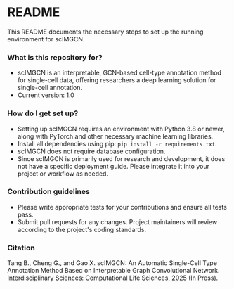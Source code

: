 # README #

This README documents the necessary steps to set up the running environment for scIMGCN.

### What is this repository for? ###

* scIMGCN is an interpretable, GCN-based cell-type annotation method for single-cell data, offering researchers a deep learning solution for single-cell annotation.
* Current version: 1.0

### How do I get set up? ###

* Setting up scIMGCN requires an environment with Python 3.8 or newer, along with PyTorch and other necessary machine learning libraries.
* Install all dependencies using pip: `pip install -r requirements.txt`.
* scIMGCN does not require database configuration.
* Since scIMGCN is primarily used for research and development, it does not have a specific deployment guide. Please integrate it into your project or workflow as needed.

### Contribution guidelines ###

* Please write appropriate tests for your contributions and ensure all tests pass.
* Submit pull requests for any changes. Project maintainers will review according to the project's coding standards.

### Citation ###
Tang B., Cheng G., and Gao X. scIMGCN: An Automatic Single-Cell Type Annotation Method Based on Interpretable Graph Convolutional Network. Interdisciplinary Sciences: Computational Life Sciences, 2025 (In Press).
